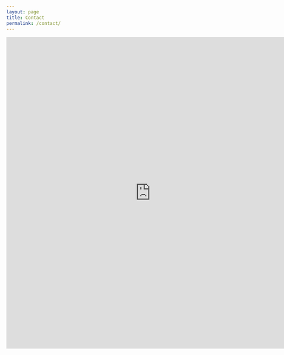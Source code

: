 ```yaml
---
layout: page
title: Contact
permalink: /contact/
---
```


<iframe src="https://docs.google.com/forms/d/1mMxFwZBiS-yafQPHxRNnscNaBNbLdNHgLA3F5gRQFwg/viewform?embedded=true" width="760" height="820" frameborder="0" marginheight="0" marginwidth="0">Loading...</iframe>